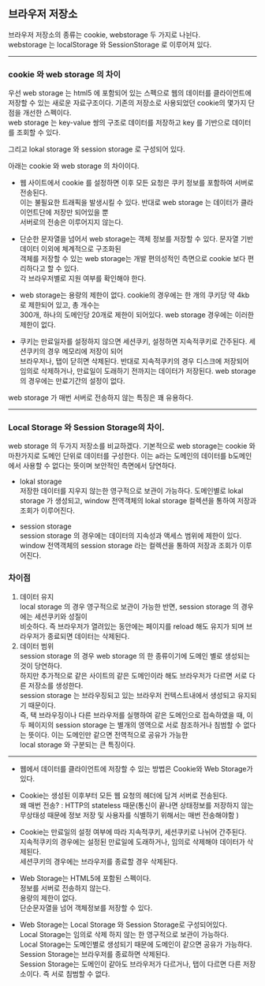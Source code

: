 ## 브라우저 저장소  

브라우저 저장소의 종류는 cookie, webstorage 두 가지로 나뉜다.  
webstorage 는 localStorage 와 SessionStorage 로 이루어져 있다.  

<hr>

 ### cookie 와 web storage 의 차이  
 
 우선 web storage 는 html5 에 포함되어 있는 스펙으로 웹의 데이터를 클라이언트에 저장할 수 있는 새로운 자료구조이다.  기존의 저장소로 사용되었던 cookie의 몇가지 단점을 개선한 스펙이다.  
 web storage 는 key-value 쌍의 구조로 데이터를 저장하고 key 를 기반으로 데이터를 조회할 수 있다.  
 
 그리고 lokal storage 와 session storage 로 구성되어 있다.  
 
 아래는 cookie 와 web storage 의 차이이다.  
- 웹 사이트에서 cookie 를 설정하면 이후 모든 요청은 쿠키 정보를 포함하여 서버로 전송된다.  
   이는 불필요한 트래픽을 발생시킬 수 있다. 반대로 web storage 는 데이터가 클라이언트단에 저장만 되어있을 뿐  
   서버로의 전송은 이루어지지 않는다.  
   
- 단순한 문자열을 넘어서 web storage는 객체 정보를 저장할 수 있다. 문자열 기반 데이터 이외에 체계적으로 구조화된  
  객체를 저장할 수 있는 web storage는 개발 편의성적인 측면으로 cookie 보다 편리하다고 할 수 있다.  
  각 브라우저별로 지원 여부를 확인해야 한다.   
  
- web storage는 용량의 제한이 없다. cookie의 경우에는 한 개의 쿠키당 약 4kb 로 제한되어 있고, 총 개수는   
  300개, 하나의 도메인당 20개로 제한이 되어있다. web storage 경우에는 이러한 제한이 없다.  
  
- 쿠키는 만료일자를 설정하지 않으면 세션쿠키, 설정하면 지속적쿠키로 간주된다. 세션쿠키의 경우 메모리에 저장이 되어  
  브라우저나, 탭이 닫히면 삭제된다. 반대로 지속적쿠키의 경우 디스크에 저장되어 임의로 삭제하거나, 만료일이 도래하기     전까지는 데이터가 저장된다. web storage 의 경우에는 만료기간의 설정이 없다.    
  
  
 web storage 가 매번 서버로 전송하지 않는 특징은 꽤 유용하다.   
 
 <hr>
 
 ### Local Storage 와 Session Storage의 차이. 
 
 web storage 의 두가지 저장소를 비교하겠다. 기본적으로 web storage는 cookie 와 마찬가지로 도메인 단위로 데이터를 구성한다.  이는 a라는 도메인의 데이터를 b도메인에서 사용할 수 없다는 뜻이며 보안적인 측면에서 당연하다.  
 
 - lokal storage   
   저장한 데이터를 지우지 않는한 영구적으로 보관이 가능하다. 도메인별로 lokal storage 가 생성되고, window 전역객체의 lokal storage 컬렉션을 통하여 저장과 조회가 이루어진다.  

 - session storage   
   session storage 의 경우에는 데이터의 지속성과 액세스 범위에 제한이 있다.  
   window 전역객체의 session storage 라는 컬렉션을 통하여 저장과 조회가 이루어진다.  
   
   
### 차이점  

1. 데이터 유지  
   local storage 의 경우 영구적으로 보관이 가능한 반면, session storage 의 경우에는 세션쿠키와 성질이  
   비슷하다. 즉 브라우저가 열려있는 동안에는 페이지를 reload 해도 유지가 되며 브라우저가 종료되면 데이터는 삭제된다.  
2. 데이터 범위   
   session storage 의 경우 web storage 의 한 종류이기에 도메인 별로 생성되는 것이 당연하다.  
   하지만 추가적으로 같은 사이트의 같은 도메인이라 해도 브라우저가 다르면 서로 다른 저장소를 생성한다.  
   session storage 는 브라우징되고 있는 브라우저 컨텍스트내에서 생성되고 유지되기 때문이다.  
   즉, 택 브라우징이나 다른 브라우저를 실행하여 같은 도메인으로 접속하였을 때, 이 두 페이지의 session storage    는  별개의 영역으로 서로 참조하거나 침범할 수 없다는 뜻이다.  이는 도메인만 같으면 전역적으로 공유가 가능한  
   local storage 와 구분되는 큰 특징이다.  
   
  <hr>
  
- 웹에서 데이터를 클라이언트에 저장할 수 있는 방법은 Cookie와 Web Storage가 있다.    
  
- Cookie는 생성된 이후부터 모든 웹 요청의 헤더에 담겨 서버로 전송된다.  
  왜 매번 전송? : HTTP의 stateless 때문(통신이 끝나면 상태정보를 저장하지 않는 무상태성 때문에 정보 저장 및     사용자를 식별하기 위해서는 매번 전송해야함 )  

- Cookie는 만료일의 설정 여부에 따라 지속적쿠키, 세션쿠키로 나뉘어 간주된다.  
  지속적쿠키의 경우에는 설정된 만료일에 도래하거나, 임의로 삭제해야 데이터가 삭제된다.  
  세션쿠키의 경우에는 브라우저를 종료할 경우 삭제된다.  

- Web Storage는 HTML5에 포함된 스펙이다.  
  정보를 서버로 전송하지 않는다.  
  용량의 제한이 없다.  
  단순문자열을 넘어 객체정보를 저장할 수 있다.  

- Web Storage는 Local Storage 와 Session Storage로 구성되어있다.  
  Local Storage는 임의로 삭제 하지 않는 한 영구적으로 보관이 가능하다.  
  Local Storage는 도메인별로 생성되기 때문에 도메인이 같으면 공유가 가능하다.  
  Session Storage는 브라우저를 종료하면 삭제된다.  
  Session Storage는 도메인이 같아도 브라우저가 다르거나, 탭이 다르면 다른 저장소이다. 즉 서로 침범할 수 없다.  

